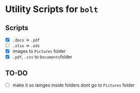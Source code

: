 # Utility Scripts for `bolt`

## Scripts

- [x] `.docx` &rarr; `.pdf`
- [ ] `.xlsx` &rarr; `.ods`
- [x] images to `Pictures` folder
- [x] `.pdf`, `.csv` to `Documents`folder

## TO-DO

-[ ] make it so iamges inside folders dont go to `Pictures` folder
